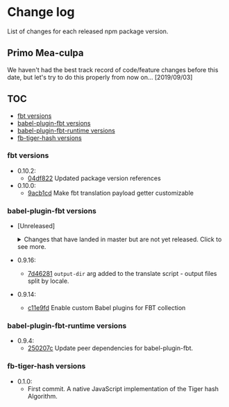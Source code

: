 # Change log

List of changes for each released npm package version.

## Primo Mea-culpa
We haven't had the best track record of code/feature changes before this date, but let's try to do this properly from now on... [2019/09/03]

## TOC

- [fbt versions](#fbt-versions)
- [babel-plugin-fbt versions](#babel-plugin-fbt-versions)
- [babel-plugin-fbt-runtime versions](#babel-plugin-fbt-runtime-versions)
- [fb-tiger-hash versions](#fb-tiger-hash-versions)

### fbt versions
- 0.10.2:
  - [04df822](https://github.com/facebookincubator/fbt/commit/04df822) Updated package version references
- 0.10.0:
  - [9acb1cd](https://github.com/facebookincubator/fbt/commit/9acb1cd) Make fbt translation payload getter customizable


### babel-plugin-fbt versions
- [Unreleased]
  <details>
    <summary>
     Changes that have landed in master but are not yet released.
     Click to see more.
    </summary>

   - [MAJOR] Remove `bin/tiger*` in favor of standalone `fb-tiger-hash` NPM package (native JS implementation)
   - [BUG] Fix bug in translate command where reading from stdin could sometimes fail (#79)

  </details>

- 0.9.16:
  - [7d46281](https://github.com/facebookincubator/fbt/commit/7d46281) `output-dir` arg added to the translate script - output files split by locale.

- 0.9.14:
  - [c11e9fd](https://github.com/facebookincubator/fbt/commit/c11e9fd) Enable custom Babel plugins for FBT collection

### babel-plugin-fbt-runtime versions
- 0.9.4:
  - [250207c](https://github.com/facebookincubator/fbt/commit/250207c) Update peer dependencies for babel-plugin-fbt.

### fb-tiger-hash versions
- 0.1.0:
  -  First commit. A native JavaScript implementation of the Tiger hash Algorithm.
